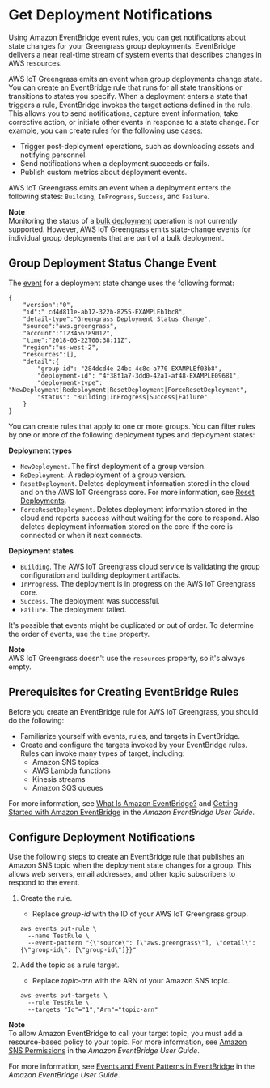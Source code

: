 # Get Deployment Notifications<a name="deployment-notifications"></a>

Using Amazon EventBridge event rules, you can get notifications about state changes for your Greengrass group deployments\. EventBridge delivers a near real\-time stream of system events that describes changes in AWS resources\.

AWS IoT Greengrass emits an event when group deployments change state\. You can create an EventBridge rule that runs for all state transitions or transitions to states you specify\. When a deployment enters a state that triggers a rule, EventBridge invokes the target actions defined in the rule\. This allows you to send notifications, capture event information, take corrective action, or initiate other events in response to a state change\. For example, you can create rules for the following use cases:
+ Trigger post\-deployment operations, such as downloading assets and notifying personnel\.
+ Send notifications when a deployment succeeds or fails\.
+ Publish custom metrics about deployment events\.

AWS IoT Greengrass emits an event when a deployment enters the following states: `Building`, `InProgress`, `Success`, and `Failure`\.

**Note**  
Monitoring the status of a [bulk deployment](bulk-deploy-cli.md) operation is not currently supported\. However, AWS IoT Greengrass emits state\-change events for individual group deployments that are part of a bulk deployment\.

## Group Deployment Status Change Event<a name="events-message-format"></a>

The [event](https://docs.aws.amazon.com/AmazonCloudWatch/latest/events/CloudWatchEventsandEventPatterns.html) for a deployment state change uses the following format:

```
{
    "version":"0",
    "id":" cd4d811e-ab12-322b-8255-EXAMPLEb1bc8",
    "detail-type":"Greengrass Deployment Status Change",
    "source":"aws.greengrass",
    "account":"123456789012",
    "time":"2018-03-22T00:38:11Z",
    "region":"us-west-2",
    "resources":[],
    "detail":{    
        "group-id": "284dcd4e-24bc-4c8c-a770-EXAMPLEf03b8",
        "deployment-id": "4f38f1a7-3dd0-42a1-af48-EXAMPLE09681",
        "deployment-type": "NewDeployment|Redeployment|ResetDeployment|ForceResetDeployment",
        "status": "Building|InProgress|Success|Failure"
    }
}
```

You can create rules that apply to one or more groups\. You can filter rules by one or more of the following deployment types and deployment states:

**Deployment types**  
+ `NewDeployment`\. The first deployment of a group version\.
+ `ReDeployment`\. A redeployment of a group version\.
+ `ResetDeployment`\. Deletes deployment information stored in the cloud and on the AWS IoT Greengrass core\. For more information, see [Reset Deployments](reset-deployments-scenario.md)\.
+ `ForceResetDeployment`\. Deletes deployment information stored in the cloud and reports success without waiting for the core to respond\. Also deletes deployment information stored on the core if the core is connected or when it next connects\.

**Deployment states**  
+ `Building`\. The AWS IoT Greengrass cloud service is validating the group configuration and building deployment artifacts\.
+ `InProgress`\. The deployment is in progress on the AWS IoT Greengrass core\.
+ `Success`\. The deployment was successful\.
+ `Failure`\. The deployment failed\.

It's possible that events might be duplicated or out of order\. To determine the order of events, use the `time` property\.

**Note**  
AWS IoT Greengrass doesn't use the `resources` property, so it's always empty\.

## Prerequisites for Creating EventBridge Rules<a name="create-events-rule-prereqs"></a>

Before you create an EventBridge rule for AWS IoT Greengrass, you should do the following:
+ Familiarize yourself with events, rules, and targets in EventBridge\.
+ Create and configure the targets invoked by your EventBridge rules\. Rules can invoke many types of target, including:
  + Amazon SNS topics
  + AWS Lambda functions
  + Kinesis streams
  + Amazon SQS queues

For more information, see [What Is Amazon EventBridge?](https://docs.aws.amazon.com/eventbridge/latest/userguide/what-is-amazon-eventbridge.html) and [Getting Started with Amazon EventBridge](https://docs.aws.amazon.com/eventbridge/latest/userguide/eventbridge-getting-set-up.html) in the *Amazon EventBridge User Guide*\.

## Configure Deployment Notifications<a name="create-events-rule-cli"></a>

Use the following steps to create an EventBridge rule that publishes an Amazon SNS topic when the deployment state changes for a group\. This allows web servers, email addresses, and other topic subscribers to respond to the event\.

1. Create the rule\.
   + Replace *group\-id* with the ID of your AWS IoT Greengrass group\.

   ```
   aws events put-rule \
     --name TestRule \
     --event-pattern "{\"source\": [\"aws.greengrass\"], \"detail\": {\"group-id\": [\"group-id\"]}}"
   ```

1. Add the topic as a rule target\.
   + Replace *topic\-arn* with the ARN of your Amazon SNS topic\.

   ```
   aws events put-targets \
     --rule TestRule \
     --targets "Id"="1","Arn"="topic-arn"
   ```
**Note**  
To allow Amazon EventBridge to call your target topic, you must add a resource\-based policy to your topic\. For more information, see [Amazon SNS Permissions](https://docs.aws.amazon.com/eventbridge/latest/userguide/resource-based-policies-eventbridge.html#sns-permissions) in the *Amazon EventBridge User Guide*\.

For more information, see [Events and Event Patterns in EventBridge](https://docs.aws.amazon.com/eventbridge/latest/userguide/eventbridge-and-event-patterns.html) in the *Amazon EventBridge User Guide*\.